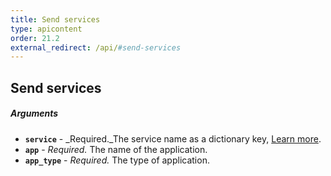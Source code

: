 ```yaml
---
title: Send services
type: apicontent
order: 21.2
external_redirect: /api/#send-services
---
```


## Send services
##### Arguments

*   **`service`** - _Required._The service name as a dictionary key, [Learn more](/tracing/services/service).
*   **`app`** - _Required._ The name of the application.
*   **`app_type`** - _Required._ The type of application.
